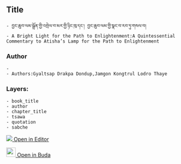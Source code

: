 ## Title
	- བྱང་ཆུབ་ལམ་སྒྲོན་གྱི་འགྲེལ་བ་མར་གྱི་ཉིང་ཁུ་དང་། བྱང་ཆུབ་ལམ་གྱི་སྣང་བ་རབ་ཏུ་གསལ་བ།
	- A Bright Light for the Path to Enlightenment:A Quintessential Commentary to Atisha’s Lamp for the Path to Enlightenment

### Author
	- 
	- Authors:Gyaltsap Drakpa Dondup,Jamgon Kongtrul Lodro Thaye

### Layers:
	- book_title
	- author
	- chapter_title
	- tsawa
	- quotation
	- sabche


[<img src="https://img.icons8.com/color/25/000000/edit-property.png"> Open in Editor](http://editor.openpecha.org/P000028)

[<img width="25" src="https://library.bdrc.io/icons/BUDA-small.svg"> Open in Buda](https://library.bdrc.io/show/bdr:IE0OPP000028)
